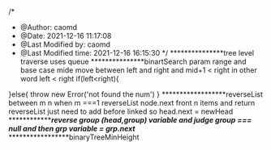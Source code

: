 /*
 * @Author: caomd 
 * @Date: 2021-12-16 11:17:08 
 * @Last Modified by: caomd
 * @Last Modified time: 2021-12-16 16:15:30
 */
***************tree level traverse uses queue
***************binartSearch 
param range and base case 
mide move between left and right and mid+1 < right in other word left < right
if(left<right){

}else{
    throw new Error('not found the num')
}
******************reverseList between m n 
when m ===1 reverseList node.next front n items
and return reverseList just need to add before linked
so 
head.next = newHead
*****************reverse group (head,group)
variable and judge group === null and then grp variable = grp.next*****
*****************binaryTreeMinHeight